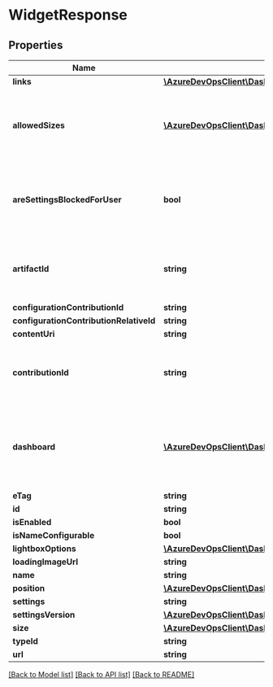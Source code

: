 # WidgetResponse

## Properties
Name | Type | Description | Notes
------------ | ------------- | ------------- | -------------
**links** | [**\AzureDevOpsClient\Dashboard\AzureDevOpsClient\Dashboard\Model\ReferenceLinks**](ReferenceLinks.md) |  | [optional] 
**allowedSizes** | [**\AzureDevOpsClient\Dashboard\AzureDevOpsClient\Dashboard\Model\WidgetSize[]**](WidgetSize.md) | Refers to the allowed sizes for the widget. This gets populated when user wants to configure the widget | [optional] 
**areSettingsBlockedForUser** | **bool** | Read-Only Property from Dashboard Service. Indicates if settings are blocked for the current user. | [optional] 
**artifactId** | **string** | Refers to unique identifier of a feature artifact. Used for pinning+unpinning a specific artifact. | [optional] 
**configurationContributionId** | **string** |  | [optional] 
**configurationContributionRelativeId** | **string** |  | [optional] 
**contentUri** | **string** |  | [optional] 
**contributionId** | **string** | The id of the underlying contribution defining the supplied Widget Configuration. | [optional] 
**dashboard** | [**\AzureDevOpsClient\Dashboard\AzureDevOpsClient\Dashboard\Model\Dashboard**](Dashboard.md) | Optional partial dashboard content, to support exchanging dashboard-level version ETag for widget-level APIs | [optional] 
**eTag** | **string** |  | [optional] 
**id** | **string** |  | [optional] 
**isEnabled** | **bool** |  | [optional] 
**isNameConfigurable** | **bool** |  | [optional] 
**lightboxOptions** | [**\AzureDevOpsClient\Dashboard\AzureDevOpsClient\Dashboard\Model\LightboxOptions**](LightboxOptions.md) |  | [optional] 
**loadingImageUrl** | **string** |  | [optional] 
**name** | **string** |  | [optional] 
**position** | [**\AzureDevOpsClient\Dashboard\AzureDevOpsClient\Dashboard\Model\WidgetPosition**](WidgetPosition.md) |  | [optional] 
**settings** | **string** |  | [optional] 
**settingsVersion** | [**\AzureDevOpsClient\Dashboard\AzureDevOpsClient\Dashboard\Model\SemanticVersion**](SemanticVersion.md) |  | [optional] 
**size** | [**\AzureDevOpsClient\Dashboard\AzureDevOpsClient\Dashboard\Model\WidgetSize**](WidgetSize.md) |  | [optional] 
**typeId** | **string** |  | [optional] 
**url** | **string** |  | [optional] 

[[Back to Model list]](../README.md#documentation-for-models) [[Back to API list]](../README.md#documentation-for-api-endpoints) [[Back to README]](../README.md)


